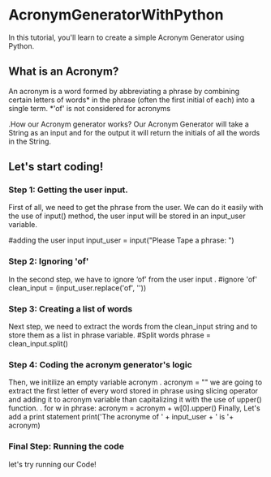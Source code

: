 # AcronymGeneratorWithPython
In this tutorial, you'll learn to create a simple Acronym Generator using Python.

## What is an Acronym?
An acronym is a word formed by abbreviating a phrase by combining certain letters of words* in the phrase (often the first initial of each) into a single term.
*'of' is not considered for acronyms

.How our Acronym generator works?
Our Acronym Generator will take a String as an input and for the output it will return the initials of all the words in the String.




## Let's start coding!
### Step 1: Getting the user input.
First of all, we need to get the phrase from the user.
We can do it easily with the use of input() method, the user input will be stored in an input_user variable.

#adding the user input
input_user = input("Please Tape a phrase: ")

### Step 2: Ignoring 'of'
In the second step, we have to ignore ‘of’ from the user input .
#ignore 'of'
clean_input = (input_user.replace('of', ''))

### Step 3: Creating a list of words
Next step,  we need to extract the words from the  clean_input string and to store them as a list in phrase variable.
#Split words
phrase = clean_input.split()

### Step 4: Coding the acronym generator's logic
Then, we initilize an empty variable acronym .
acronym = ""
we are going to extract the first letter of every word stored in phrase using slicing operator and adding it to acronym variable than capitalizing it with the use of upper() function. .
for w in phrase:
    acronym = acronym + w[0].upper()
Finally, Let's add a print statement
print('The acronyme of ' + input_user + ' is '+ acronym)

### Final Step: Running the code
let's try running our Code!
